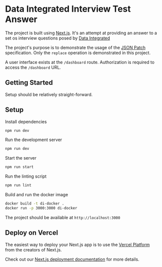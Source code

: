 # Data Integrated Interview Test Answer

The project is built using [Next.js](https://nextjs.org/). It's an attempt at providing an answer to a set os interview questions posed by [Data Integrated](https://dataintegrated.co.ke/)

The project's purpose is to demonstrate the usage of the [JSON Patch](https://jsonpatch.com/) specification.
Only the `replace` operation is demonstrated in this project.

A user interface exists at the `/dashboard` route.
Authorization is required to access the `/dashboard` URL.

## Getting Started

Setup should be relatively straight-forward.

## Setup

Install dependencies

```bash
npm run dev
```

Run the development server

```bash
npm run dev
```

Start the server

```bash
npm run start
```

Run the linting script

```bash
npm run lint
```

Build and run the docker image

```sh
docker build -t di-docker .
docker run -p 3000:3000 di-docker
```

The project should be available at `http://localhost:3000`

## Deploy on Vercel

The easiest way to deploy your Next.js app is to use the [Vercel Platform](https://vercel.com/new?utm_medium=default-template&filter=next.js&utm_source=create-next-app&utm_campaign=create-next-app-readme) from the creators of Next.js.

Check out our [Next.js deployment documentation](https://nextjs.org/docs/deployment) for more details.
